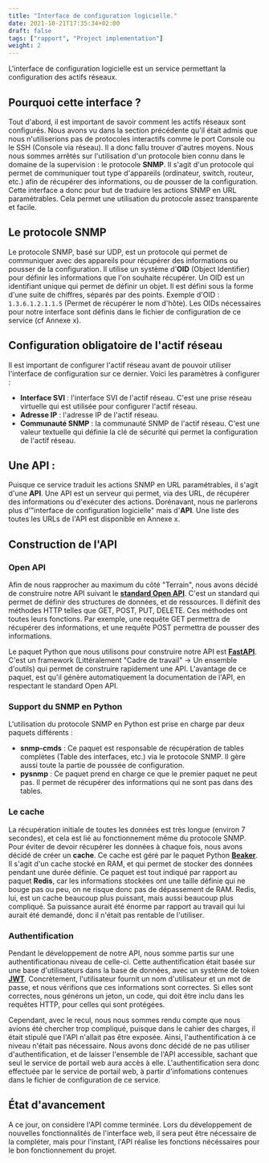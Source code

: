 ```yaml
---
title: "Interface de configuration logicielle."
date: 2021-10-21T17:35:34+02:00
draft: false
tags: ["rapport", "Project implementation"]
weight: 2
---
```


L'interface de configuration logicielle est un service permettant la configuration des actifs réseaux.

## Pourquoi cette interface ?
Tout d'abord, il est important de savoir comment les actifs réseaux sont configurés. Nous avons vu dans la section précédente qu'il était admis que nous n'utiliserions pas de protocoles interactifs comme le port Console ou le SSH (Console via réseau). Il a donc fallu trouver d'autres moyens. Nous nous sommes arrêtés sur l'utilisation d'un protocole bien connu dans le domaine de la supervision : le protocole **SNMP**. Il s'agit d'un protocole qui permet de communiquer tout type d'appareils (ordinateur, switch, routeur, etc.) afin de récupérer des informations, ou de pousser de la configuration.
Cette interface a donc pour but de traduire les actions SNMP en URL paramétrables. Cela permet une utilisation du protocole assez transparente et facile.

## Le protocole SNMP
Le protocole SNMP, basé sur UDP, est un protocole qui permet de communiquer avec des appareils pour récupérer des informations ou pousser de la configuration. Il utilise un système d'**OID** (Object Identifier) pour définir les informations que l'on souhaite récupérer. Un OID est un identifiant unique qui permet de définir un objet. Il est défini sous la forme d'une suite de chiffres, séparés par des points. Exemple d'OID : `1.3.6.1.2.1.1.5` (Permet de récupérer le nom d'hôte).
Les OIDs nécessaires pour notre interface sont définis dans le fichier de configuration de ce service (cf Annexe x).

## Configuration obligatoire de l'actif réseau
Il est important de configurer l'actif réseau avant de pouvoir utiliser l'interface de configuration sur ce dernier. Voici les paramètres à configurer :
- **Interface SVI** : l'interface SVI de l'actif réseau. C'est une prise réseau virtuelle qui est utilisée pour configurer l'actif réseau.
- **Adresse IP** : l'adresse IP de l'actif réseau.
- **Communauté SNMP** : la communauté SNMP de l'actif réseau. C'est une valeur textuelle qui définie la clé de sécurité qui permet la configuration de l'actif réseau.

## Une API :
Puisque ce service traduit les actions SNMP en URL paramétrables, il s'agit d'une **API**. Une API est un serveur qui permet, via des URL, de récupérer des informations ou d'exécuter des actions. Dorénavant, nous ne parlerons plus d'"interface de configuration logicielle" mais d'**API**.
Une liste des toutes les URLs de l'API est disponible en Annexe x.

## Construction de l'API
### Open API
Afin de nous rapprocher au maximum du côté "Terrain", nous avons décidé de construire notre API suivant le [**standard Open API**](https://www.openapis.org/). C'est un standard qui permet de définir des structures de données, et de ressources. Il définit des méthodes HTTP telles que GET, POST, PUT, DELETE. Ces méthodes ont toutes leurs fonctions. Par exemple, une requête GET permettra de récupérer des informations, et une requête POST permettra de pousser des informations.

Le paquet Python que nous utilisons pour construire notre API est [**FastAPI**](https://fastapi.tiangolo.com/). C'est un framework (Littéralement "Cadre de travail" -> Un ensemble d'outils) qui permet de construire rapidement une API. L'avantage de ce paquet, est qu'il génère automatiquement la documentation de l'API, en respectant le standard Open API.

### Support du SNMP en Python
L'utilisation du protocole SNMP en Python est prise en charge par deux paquets différents :
- **snmp-cmds** : Ce paquet est responsable de récupération de tables complètes (Table des interfaces, etc.) via le protocole SNMP. Il gère aussi toute la partie de poussée de configuration.
- **pysnmp** : Ce paquet prend en charge ce que le premier paquet ne peut pas. Il permet de récupérer des informations qui ne sont pas dans des tables.

### Le cache
La récupération initiale de toutes les données est très longue (environ 7 secondes), et cela est lié au fonctionnement même du protocole SNMP. Pour éviter de devoir récupérer les données à chaque fois, nous avons décidé de créer un **cache**. Ce cache est géré par le paquet Python [**Beaker**](https://beaker.readthedocs.io/en/latest/). Il s'agit d'un cache stocké en RAM, et qui permet de stocker des données pendant une durée définie. Ce paquet est tout indiqué par rapport au paquet **Redis**, car les informations stockées ont une taille définie qui ne bouge pas ou peu, on ne risque donc pas de dépassement de RAM. Redis, lui, est un cache beaucoup plus puissant, mais aussi beaucoup plus compliqué. Sa puissance aurait été énorme par rapport au travail qui lui aurait été demandé, donc il n'était pas rentable de l'utiliser.

### Authentification
Pendant le développement de notre API, nous somme partis sur une authentificationau niveau de celle-ci. Cette authentification était basée sur une base d'utilisateurs dans la base de données, avec un système de token [**JWT**](https://jwt.io/). Concrètement, l'utilisateur fournit un nom d'utilisateur et un mot de passe, et nous vérifions que ces informations sont correctes. Si elles sont correctes, nous générons un jeton, un code, qui doit être inclu dans les requêtes HTTP, pour celles qui sont protégées.

Cependant, avec le recul, nous nous sommes rendu compte que nous avions été chercher trop compliqué, puisque dans le cahier des charges, il était stipulé que l'API n'allait pas être exposée. Ainsi, l'authentification à ce niveau n'était pas nécessaire. Nous avons donc décidé de ne pas utiliser d'authentification, et de laisser l'ensemble de l'API accessible, sachant que seul le service de portail web aura accès à elle. L'authentification sera donc effectuée par le service de portail web, à partir d'infomations contenues dans le fichier de configuration de ce service.

## État d'avancement
A ce jour, on considère l'API comme terminée. Lors du développement de nouvelles fonctionnalités de l'interface web, il sera peut être nécessaire de la compléter, mais pour l'instant, l'API réalise les fonctions nécéssaires pour le bon fonctionnement du projet.